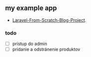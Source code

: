 ## my example app


- [Laravel-From-Scratch-Blog-Project](https://github.com/JeffreyWay/Laravel-From-Scratch-Blog-Project).

### todo
- [ ] prístup do admin
- [ ] pridanie a odstránenie produktov
